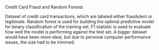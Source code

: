 Credit Card Fraud and Random Forests

Dataset of credit card transactions, which are labeled either fraudulent or legitimate. 
Random forest is used for building the optimal predictive model for binary classification of the training set.
F1 statistic is used to evaluate how well the model is performing against the test set.
A bigger dataset would have been more ideal, but due to personal computer performance issues, the size had to be trimmed.
